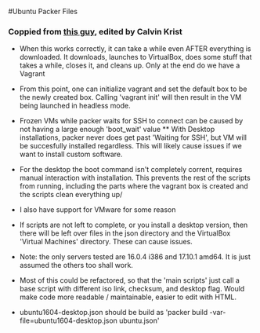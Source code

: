 #Ubuntu Packer Files
### Coppied from [this guy](https://github.com/kaorimatz/packer-templates), edited by Calvin Krist

* When this works correctly, it can take a while even AFTER everything is downloaded. It downloads, launches to VirtualBox, does some stuff
 that takes a while, closes it, and cleans up. Only at the end do we have a Vagrant 
* From this point, one can initialize vagrant and set the default box to be the newly created box. Calling 'vagrant init' will then result in the VM being launched in headless mode.

* Frozen VMs while packer waits for SSH to connect can be caused by not having a large enough 'boot_wait' value
	** With Desktop installations, packer never does get past 'Waiting for SSH', but VM will be succesfully installed regardless. This will likely cause issues if we want to install custom software.
* For the desktop the boot command isn't completely corrent, requires manual interaction with installation. This prevents the rest of the scripts from running, including the parts where the vagrant box is created
 and the scripts clean everything up/
* I also have support for VMware for some reason
* If scripts are not left to complete, or you install a desktop version, then there will be left over files in the json directory and the VirtualBox 'Virtual Machines' directory. These can cause issues.

* Note: the only servers tested are 16.0.4 i386 and 17.10.1 amd64. It is just assumed the others too shall work.

* Most of this could be refactored, so that the 'main scripts' just call a base script with different iso link, checksum, and desktop flag. Would make code more readable / maintainable, easier to edit with HTML.

* ubuntu1604-desktop.json should be build as 'packer build -var-file=ubuntu1604-desktop.json ubuntu.json'